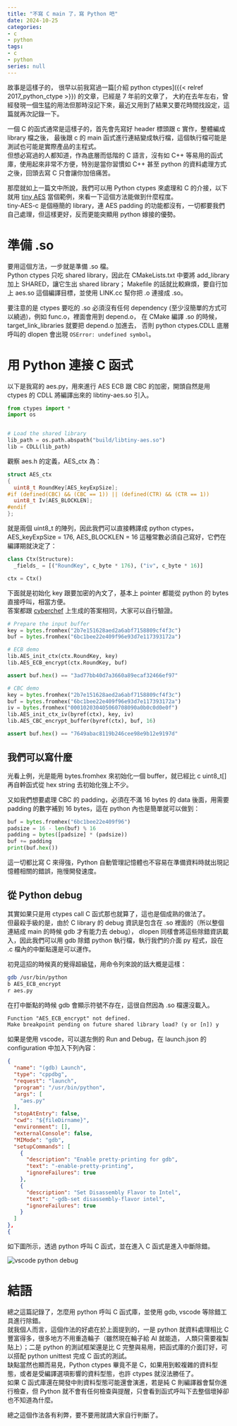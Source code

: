 ```yaml
---
title: "不寫 C main 了，寫 Python 吧"
date: 2024-10-25
categories:
- c
- python
tags:
- c
- python
series: null
---
```


故事是這樣子的，
很早以前我寫過一篇[介紹 python ctypes]({{< relref 2017_python_ctype >}}) 的文章，已經是 7 年前的文章了，
大約在去年左右，曾經發現一個生猛的用法但那時沒記下來，最近又用到了結果又要花時間找設定，這篇就再次記錄一下。
<!--more-->

一個 C 的函式通常是這樣子的，首先會先寫好 header 標頭跟 c 實作，整體編成 library 檔之後，
最後跟 c 的 main 函式進行連結變成執行檔，這個執行檔可能是測試也可能是實際產品的主程式。  
但想必寫過的人都知道，作為底層而低階的 C 語言，沒有如 C++ 等易用的函式庫，使用起來非常不方便，特別是當你習慣如 C++ 
甚至 python 的資料處理方式之後，回頭去寫 C 只會讓你加倍痛苦。

那麼就如上一篇文中所說，我們可以用 Python ctypes 來處理和 C 的介接，以下就用 [tiny AES](https://github.com/kokke/tiny-AES-c) 
當個範例，來看一下這個方法能做到什麼程度。  
tiny-AES-c 是個極簡的 library，連 AES padding 的功能都沒有，一切都要我們自己處理，但這樣更好，反而更能突顯用 python 嫁接的優勢。

# 準備 .so 
要用這個方法，一步就是準備 .so 檔。  
Python ctypes 只吃 shared library，因此在 CMakeLists.txt 中要將 add_library 加上 SHARED，讓它生出 shared library；
Makefile 的話就比較麻煩，要自行加上 aes.so 這個編譯目標，並使用 LINK.cc 幫你把 .o 連接成 .so。

要注意的是 ctypes 要吃的 .so 必須沒有任何 dependency (至少沒簡單的方式可以繞過)，例如 func.o，裡面會用到 depend.o，
在 CMake 編譯 .so 的時候，target_link_libraries 就要把 depend.o 加進去，
否則 python ctypes.CDLL 底層呼叫的 dlopen 會出現 `OSError: undefined symbol`。


# 用 Python 連接 C 函式

以下是我寫的 aes.py，用來進行 AES ECB 跟 CBC 的加密，開頭自然是用 ctypes 的 CDLL 將編譯出來的 libtiny-aes.so 引入。

```python
from ctypes import *
import os


# Load the shared library
lib_path = os.path.abspath("build/libtiny-aes.so")
lib = CDLL(lib_path)
```

觀察 aes.h 的定義，AES_ctx 為：
```c
struct AES_ctx
{
  uint8_t RoundKey[AES_keyExpSize];
#if (defined(CBC) && (CBC == 1)) || (defined(CTR) && (CTR == 1))
  uint8_t Iv[AES_BLOCKLEN];
#endif
};

```
就是兩個 uint8_t 的陣列，因此我們可以直接轉譯成 python ctypes，AES_keyExpSize = 176, AES_BLOCKLEN = 16 這種常數必須自己寫好，它們在編譯期就決定了：

```python
class Ctx(Structure):
  _fields_ = [("RoundKey", c_byte * 176), ("iv", c_byte * 16)]

ctx = Ctx()
```

下面就是初始化 key 跟要加密的內文了，基本上 pointer 都能從 python 的 bytes 直接呼叫，相當方便。  
答案都跟 [cyberchef](https://gchq.github.io/CyberChef/) 上生成的答案相同，大家可以自行驗證。

```python
# Prepare the input buffer
key = bytes.fromhex("2b7e151628aed2a6abf7158809cf4f3c")
buf = bytes.fromhex("6bc1bee22e409f96e93d7e117393172a")

# ECB demo
lib.AES_init_ctx(ctx.RoundKey, key)
lib.AES_ECB_encrypt(ctx.RoundKey, buf)

assert buf.hex() == "3ad77bb40d7a3660a89ecaf32466ef97"

# CBC demo
key = bytes.fromhex("2b7e151628aed2a6abf7158809cf4f3c")
buf = bytes.fromhex("6bc1bee22e409f96e93d7e117393172a")
iv = bytes.fromhex("000102030405060708090a0b0c0d0e0f")
lib.AES_init_ctx_iv(byref(ctx), key, iv)
lib.AES_CBC_encrypt_buffer(byref(ctx), buf, 16)

assert buf.hex() == "7649abac8119b246cee98e9b12e9197d"
```

## 我們可以寫什麼

光看上例，光是能用 bytes.fromhex 來初始化一個 buffer，就已經比 c uint8_t[] 再自幹函式從 hex string 去初始化強上不少。

又如我們想要處理 CBC 的 padding，必須在不滿 16 bytes 的 data 後面，用需要 padding 的數字補到 16 bytes，這在 python 內也是簡單就可以做到：
```python
buf = bytes.fromhex("6bc1bee22e409f96")
padsize = 16 - len(buf) % 16
padding = bytes([padsize] * (padsize))
buf += padding
print(buf.hex())
```

這一切都比寫 C 來得強，Python 自動管理記憶體也不容易在準備資料時就出現記憶體相關的錯誤，拖慢開發速度。

## 從 Python debug

其實如果只是用 ctypes call C 函式那也就算了，這也是個成熟的做法了。  
但最殺手級的是，由於 C library 的 debug 資訊是包含在 .so 裡面的（所以整個連結成 main 的時候 gdb 才有能力去 debug），
dlopen 同樣會將這些除錯資訊載入，因此我們可以用 gdb 除錯 python 執行檔，執行我們的介面 py 程式，設在 .c 檔內的中斷點還是可以運作。  

初見這招的時候真的覺得超級猛，用命令列來說的話大概是這樣：
```bash
gdb /usr/bin/python
b AES_ECB_encrypt
r aes.py
```

在打中斷點的時候 gdb 會顯示符號不存在，這很自然因為 .so 檔還沒載入。

```txt
Function "AES_ECB_encrypt" not defined.
Make breakpoint pending on future shared library load? (y or [n]) y
```

如果是使用 vscode，可以選左側的 Run and Debug，在 launch.json 的 configuration 中加入下列內容：
```json
{
  "name": "(gdb) Launch",
  "type": "cppdbg",
  "request": "launch",
  "program": "/usr/bin/python",
  "args": [
    "aes.py"
  ],
  "stopAtEntry": false,
  "cwd": "${fileDirname}",
  "environment": [],
  "externalConsole": false,
  "MIMode": "gdb",
  "setupCommands": [
    {
      "description": "Enable pretty-printing for gdb",
      "text": "-enable-pretty-printing",
      "ignoreFailures": true
    },
    {
      "description": "Set Disassembly Flavor to Intel",
      "text": "-gdb-set disassembly-flavor intel",
      "ignoreFailures": true
    }
  ]
},
{
```

如下圖所示，透過 python 呼叫 C 函式，並在進入 C 函式是進入中斷除錯。

![vscode python debug](/images/blog/ctypesdebug.png)

# 結語

總之這篇記錄了，怎麼用 python 呼叫 C 函式庫，並使用 gdb, vscode 等除錯工具進行除錯。  
就我個人而言，這個作法的好處在於上面提到的，一是 python 就資料處理相比 C 豐富得多，很多地方不用重造輪子（雖然現在輪子給 AI 就能造，
人類只需要複製貼上）；二是 python 的測試框架還是比 C 完整與易用，把函式庫的介面訂好，可以搭配 python unittest 完成 C 函式的測試。  
缺點當然也顯而易見，Python ctypes 畢竟不是 C，如果用到較複雜的資料型態，或者是受編譯選項影響的資料型態，也許 ctypes 就沒法勝任了。  
如果 C 函式庫還在開發中則資料型態可能還會演進，若是純 C 則編譯器會幫你進行檢查，但 Python 就不會有任何檢查與提醒，只會看到函式呼叫下去整個壞掉卻也不知道為什麼。

總之這個作法各有利弊，要不要用就請大家自行判斷了。
